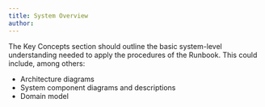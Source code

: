 ```yaml
---
title: System Overview
author:
---
```


The Key Concepts section should outline the basic system-level understanding needed to apply the procedures of the Runbook. This could include, among others:
* Architecture diagrams
* System component diagrams and descriptions
* Domain model